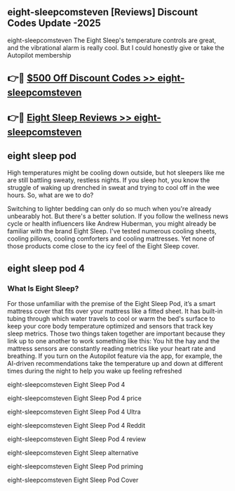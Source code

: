 ## eight-sleepcomsteven [Reviews​] Discount Codes Update -2025

eight-sleepcomsteven The Eight Sleep's temperature controls are great, and the vibrational alarm is really cool. But I could honestly give or take the Autopilot membership

## 👉🔴 [$500 Off Discount Codes >> eight-sleepcomsteven](http://download.freeplayer.one?title=eight-sleepcomsteven&ref=18-ES)

## 👉🔴 [Eight Sleep Reviews >> eight-sleepcomsteven](http://download.freeplayer.one?title=eight-sleepcomsteven&ref=18-ES)

## eight sleep pod

High temperatures might be cooling down outside, but hot sleepers like me are still battling sweaty, restless nights. If you sleep hot, you know the struggle of waking up drenched in sweat and trying to cool off in the wee hours. So, what are we to do?

Switching to lighter bedding can only do so much when you're already unbearably hot. But there's a better solution. If you follow the wellness news cycle or health influencers like Andrew Huberman, you might already be familiar with the brand Eight Sleep. I've tested numerous cooling sheets, cooling pillows, cooling comforters and cooling mattresses. Yet none of those products come close to the icy feel of the Eight Sleep cover.

## eight sleep pod 4

### What Is Eight Sleep?

For those unfamiliar with the premise of the Eight Sleep Pod, it’s a smart mattress cover that fits over your mattress like a fitted sheet. It has built-in tubing through which water travels to cool or warm the bed's surface to keep your core body temperature optimized and sensors that track key sleep metrics. Those two things taken together are important because they link up to one another to work something like this: You hit the hay and the mattress sensors are constantly reading metrics like your heart rate and breathing. If you turn on the Autopilot feature via the app, for example, the AI-driven recommendations take the temperature up and down at different times during the night to help you wake up feeling refreshed

eight-sleepcomsteven Eight Sleep Pod 4

eight-sleepcomsteven Eight Sleep Pod 4 price

eight-sleepcomsteven Eight Sleep Pod 4 Ultra

eight-sleepcomsteven Eight Sleep Pod 4 Reddit

eight-sleepcomsteven Eight Sleep Pod 4 review

eight-sleepcomsteven Eight Sleep alternative

eight-sleepcomsteven Eight Sleep Pod priming

eight-sleepcomsteven Eight Sleep Pod Cover